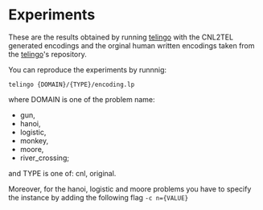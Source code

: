 # Experiments

These are the results obtained by running [telingo](https://github.com/potassco/telingo) with the CNL2TEL generated encodings and the orginal human written encodings taken from the [telingo](https://github.com/potassco/telingo/tree/master/examples)'s repository.

You can reproduce the experiments by runnnig:
    
`telingo {DOMAIN}/{TYPE}/encoding.lp`

where DOMAIN is one of the problem name: 
 - gun, 
 - hanoi, 
 - logistic, 
 - monkey, 
 - moore, 
 - river_crossing;

and TYPE is one of: cnl, original.

Moreover, for the hanoi, logistic and moore problems you have to specify the instance by adding the following flag
`-c n={VALUE}` 
